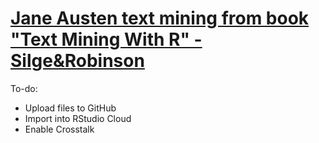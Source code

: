 # [Jane Austen text mining from book "Text Mining With R" - Silge&Robinson](https://resclapon.com/text-sentiment-analysis/)

To-do:
- Upload files to GitHub
- Import into RStudio Cloud
- Enable Crosstalk
